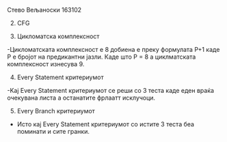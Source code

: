 Стево Вељаноски 163102

2. CFG


3. Цикломатска комплексност

-Цикломатската комплексност е 8 добиена е преку формулата P+1 каде P e бројот на предикантни јазли. Каде што Р = 8 а циклматската комплексност изнесува 9.

4. Every Statement критериумот


-Kaj Every Statement критериумот се реши со 3 теста каде еден враќа очекувана листа а останатите фрлаатт исклучоци. 

5. Every Branch критериумот


- Исто кај Every Statement критериумот со истите 3 теста беа поминати и сите гранки.
